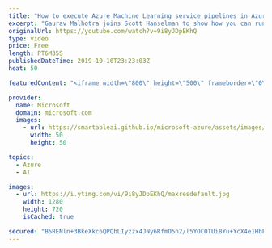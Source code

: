 ```yaml
---
title: "How to execute Azure Machine Learning service pipelines in Azure Data Factory | Azure Friday"
excerpt: "Gaurav Malhotra joins Scott Hanselman to show how you can run your Azure Machine Learning (AML) service pipelines as a step in your Azure Data Factory (ADF) pipelines. This enables you to run your machine learning models with data from multiple sources (85+ data connectors supported in ADF). This seamless"
originalUrl: https://youtube.com/watch?v=9i8yJDpEKhQ
type: video
price: Free
length: PT6M35S
publishedDateTime: 2019-10-10T23:23:03Z
heat: 50

featuredContent: "<iframe width=\"800\" height=\"500\" frameborder=\"0\" src=\"https://www.youtube.com/embed/9i8yJDpEKhQ\" allow=\"accelerometer; autoplay; encrypted-media; gyroscope; picture-in-picture\" allowfullscreen></iframe>"

provider:
  name: Microsoft
  domain: microsoft.com
  images:
    - url: https://smartableai.github.io/microsoft-azure/assets/images/organizations/microsoft.com-50x50.jpg
      width: 50
      height: 50

topics:
  - Azure
  - AI

images:
  - url: https://i.ytimg.com/vi/9i8yJDpEKhQ/maxresdefault.jpg
    width: 1280
    height: 720
    isCached: true

secured: "B5RENln+3BkeXkc6QPQbLIyzzx4JNy6RfmO5n2/l5YOC0TUi8Yu+YcX4e1HbFLafXIKEiU334WqFmHGrOy0XkXJfHtsA0fJyAsJRfD+tTWEYpPMrAK1ckQZp9WvBlVHaDzKm0ti2aPHMLfeXkDPSYGxW656ikKrwBWAfdHQncwpg5RbnJ+nr1QwFG0BRlxqD5qTYT3DiLU+eiNZ2Zh+ACre80LCIuFGtztDGLigGOrFWsO0LPHX4pGutcJ33zMJy0aD9N5VHxavNgSMaKIVRN9hV3uDcuiLBGXaGSqHfFkgOej5SKaL3bE+cb0c2n0BKElb0FpJ5uzJGphm8EAfKvVFtncvg1YQ7pnwm1dlQkH5SqIXeN4BJJT0ycKbWr2EDIyGnB/rOSiA5aH416LesoJwklXr2CLCgb7oSfIvdCIk=;LzDyIF1LCCChB/bebUFF9Q=="
---
```



